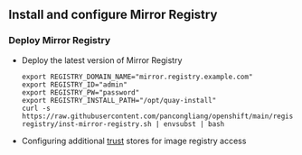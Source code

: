 ## Install and configure Mirror Registry

### Deploy Mirror Registry

* Deploy the latest version of Mirror Registry
  ```
  export REGISTRY_DOMAIN_NAME="mirror.registry.example.com"
  export REGISTRY_ID="admin"
  export REGISTRY_PW="password"
  export REGISTRY_INSTALL_PATH="/opt/quay-install"
  curl -s https://raw.githubusercontent.com/pancongliang/openshift/main/registry/mirror-registry/inst-mirror-registry.sh | envsubst | bash
  ```
* Configuring additional [trust](https://github.com/pancongliang/openshift/blob/main/registry/add-trust-registry/readme.md#configuring-additional-trust-stores-for-image-registry-access) stores for image registry access
